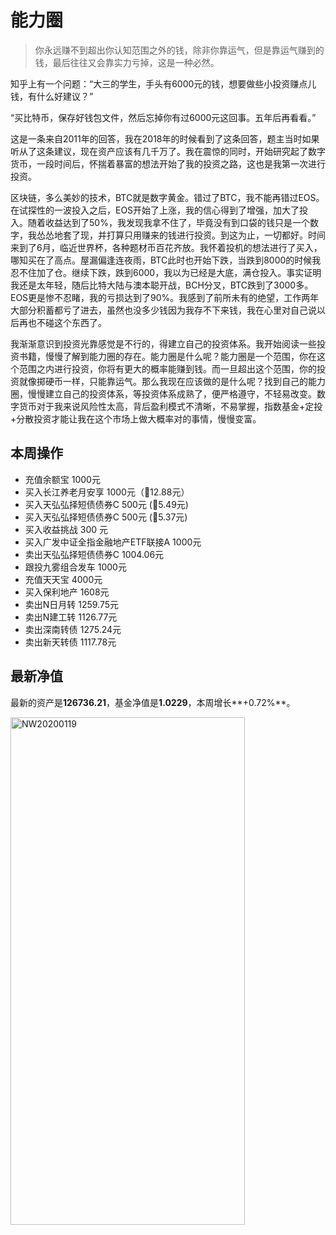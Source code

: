 # 能力圈
> 你永远赚不到超出你认知范围之外的钱，除非你靠运气，但是靠运气赚到的钱，最后往往又会靠实力亏掉，这是一种必然。

知乎上有一个问题：“大三的学生，手头有6000元的钱，想要做些小投资赚点儿钱，有什么好建议？”

“买比特币，保存好钱包文件，然后忘掉你有过6000元这回事。五年后再看看。”

这是一条来自2011年的回答，我在2018年的时候看到了这条回答，题主当时如果听从了这条建议，现在资产应该有几千万了。我在震惊的同时，开始研究起了数字货币，一段时间后，怀揣着暴富的想法开始了我的投资之路，这也是我第一次进行投资。

区块链，多么美妙的技术，BTC就是数字黄金。错过了BTC，我不能再错过EOS。在试探性的一波投入之后，EOS开始了上涨，我的信心得到了增强，加大了投入。随着收益达到了50%，我发现我拿不住了，毕竟没有到口袋的钱只是一个数字，我怂怂地套了现，并打算只用赚来的钱进行投资。到这为止，一切都好。时间来到了6月，临近世界杯，各种题材币百花齐放。我怀着投机的想法进行了买入，哪知买在了高点。屋漏偏逢连夜雨，BTC此时也开始下跌，当跌到8000的时候我忍不住加了仓。继续下跌，跌到6000，我以为已经是大底，满仓投入。事实证明我还是太年轻，随后比特大陆与澳本聪开战，BCH分叉，BTC跌到了3000多。EOS更是惨不忍睹，我的亏损达到了90%。我感到了前所未有的绝望，工作两年大部分积蓄都亏了进去，虽然也没多少钱因为我存不下来钱，我在心里对自己说以后再也不碰这个东西了。

我渐渐意识到投资光靠感觉是不行的，得建立自己的投资体系。我开始阅读一些投资书籍，慢慢了解到能力圈的存在。能力圈是什么呢？能力圈是一个范围，你在这个范围之内进行投资，你将有更大的概率能赚到钱。而一旦超出这个范围，你的投资就像掷硬币一样，只能靠运气。那么我现在应该做的是什么呢？找到自己的能力圈，慢慢建立自己的投资体系，等投资体系成熟了，便严格遵守，不轻易改变。数字货币对于我来说风险性太高，背后盈利模式不清晰，不易掌握，指数基金+定投+分散投资才能让我在这个市场上做大概率对的事情，慢慢变富。

## 本周操作
- 充值余额宝 1000元
- 买入长江养老月安享 1000元（🧧12.88元）
- 买入天弘弘择短债债券C 500元 (🧧5.49元)
- 买入天弘弘择短债债券C 500元 (🧧5.37元)
- 买入收益挑战 300 元
- 买入广发中证全指金融地产ETF联接A 1000元
- 卖出天弘弘择短债债券C 1004.06元
- 跟投九雾组合发车 1000元
- 充值天天宝 4000元
- 买入保利地产 1608元
- 卖出N日月转 1259.75元
- 卖出N建工转 1126.77元
- 卖出深南转债 1275.24元
- 卖出新天转债 1117.78元

## 最新净值

最新的资产是**126736.21**，基金净值是**1.0229**，本周增长**+0.72%**。

 <img src="./_images/investment/NW20200119.PNG" width="375" height="812" alt="NW20200119" align="center"/>